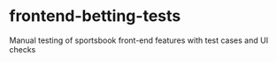 # frontend-betting-tests
Manual testing of sportsbook front-end features with test cases and UI checks
